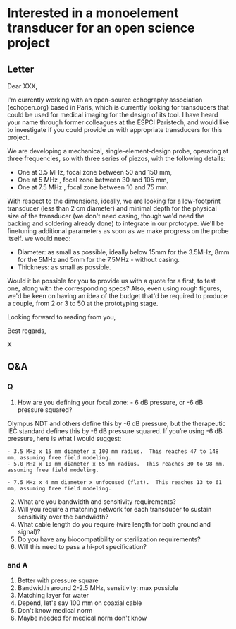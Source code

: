 # Interested in a monoelement transducer for an open science project

## Letter

Dear XXX,

I'm currently working with an open-source echography association  (echopen.org) based in Paris, which is currently looking for transducers that could be used for medical imaging for the design of its tool. I have heard your name through former colleagues at the ESPCI Paristech, and would like to investigate if you could provide us with appropriate transducers for this project.
 
We are developing a mechanical, single-element-design probe, operating at three frequencies, so with three series of piezos, with the following details:

* One at 3.5 MHz, focal zone between 50 and 150 mm,
* One at 5 MHz , focal zone between 30 and 105 mm,
* One at 7.5 MHz , focal zone between 10 and 75 mm.

With respect to the dimensions, ideally, we are looking for a low-footprint transducer (less than 2 cm diameter) and minimal depth for the physical size of the transducer (we don't need casing, though we'd need the backing and soldering already done) to integrate in our prototype. We'll be finetuning additional parameters as soon as we make progress on the probe itself. we would need:

* Diameter: as small as possible, ideally below 15mm for the 3.5MHz, 8mm for the 5MHz and 5mm for the 7.5MHz - without casing.
* Thickness: as small as possible.

Would it be possible for you to provide us with a quote for a first, to test one, along with the corresponding specs? Also, even using rough figures, we'd be keen on having an idea of the budget that'd be required to produce a couple, from 2 or 3 to 50 at the prototyping stage.

Looking forward to reading from you,

Best regards,

X


## Q&A

### Q

1. How are you defining your focal zone:  - 6 dB pressure, or -6 dB pressure squared? 

Olympus NDT and others define this by -6 dB pressure, but the therapeutic IEC standard defines this by -6 dB pressure squared. If you’re using -6 dB pressure, here is what I would suggest:

    - 3.5 MHz x 15 mm diameter x 100 mm radius.  This reaches 47 to 148 mm, assuming free field modeling. 
    - 5.0 MHz x 10 mm diameter x 65 mm radius.  This reaches 30 to 98 mm, assuming free field modeling.

    - 7.5 MHz x 4 mm diameter x unfocused (flat).  This reaches 13 to 61 mm, assuming free field modeling. 
2. What are you bandwidth and sensitivity requirements? 
3. Will you require a matching network for each transducer to sustain sensitivity over the bandwidth?
4. What cable length do you require (wire length for both ground and signal)? 
5. Do you have any biocompatibility or sterilization requirements? 
6. Will this need to pass a hi-pot specification? 

### and A

1. Better with pressure square
2. Bandwidth around 2-2.5 MHz, sensitivity: max possible
3. Matching layer for water
4. Depend, let's say 100 mm on coaxial cable
5. Don't know medical norm
6. Maybe needed for medical norm don't know
